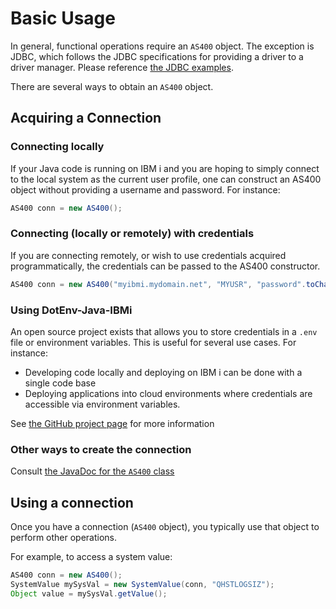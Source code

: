 # Basic Usage

In general, functional operations require an `AS400` object. The exception is JDBC, which
follows the JDBC specifications for providing a driver to a driver manager. Please reference
[the JDBC examples](examples/JDBC.md).

There are several ways to obtain an `AS400` object. 

## Acquiring a Connection 

### Connecting locally 

If your Java code is running on IBM i and you are hoping to simply connect to the local
system as the current user profile, one can construct an AS400 object without providing
a username and password. For instance:

```java
AS400 conn = new AS400();
```

### Connecting (locally or remotely) with credentials

If you are connecting remotely, or wish to use credentials acquired programmatically, 
the credentials can be passed to the AS400 constructor. 

```java
AS400 conn = new AS400("myibmi.mydomain.net", "MYUSR", "password".toCharArray());
```

### Using DotEnv-Java-IBMi

An open source project exists that allows you to store credentials in a `.env` file or
environment variables. This is useful for several use cases. For instance:
- Developing code locally and deploying on IBM i can be done with a single code base
- Deploying applications into cloud environments where credentials are accessible via
  environment variables.

See [the GitHub project page](https://github.com/ThePrez/DotEnv-Java-IBMi) for more information

### Other ways to create the connection

Consult [the JavaDoc for the `AS400` class](https://javadoc.io/doc/net.sf.jt400/jt400/latest/com/ibm/as400/access/AS400.html)

## Using a connection

Once you have a connection (`AS400` object), you typically use that object to perform other operations. 

For example, to access a system value:

```java
AS400 conn = new AS400();
SystemValue mySysVal = new SystemValue(conn, "QHSTLOGSIZ");
Object value = mySysVal.getValue();
```

